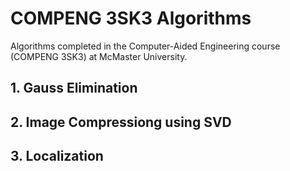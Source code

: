 # COMPENG 3SK3 Algorithms
Algorithms completed in the Computer-Aided Engineering course (COMPENG 3SK3) at McMaster University.
## 1. Gauss Elimination
## 2. Image Compressiong using SVD
## 3. Localization
